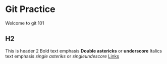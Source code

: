 # Git Practice
Welcome to git 101
## H2
This is header 2
Bold text emphasis **Double astericks** or __underscore__
Italics text emphasis *single asteriks* or _singleundescore_
[Links](https://www.google.com)
